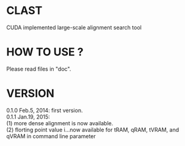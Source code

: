 # CLAST
CUDA implemented large-scale alignment search tool

# HOW TO USE ?
Please read files in "doc".

# VERSION

0.1.0 Feb.5,  2014: first version.  
0.1.1 Jan.19, 2015:  
    (1) more dense alignment is now available.  
    (2) florting point value i…now available for tRAM, qRAM, tVRAM, and qVRAM in command line parameter
